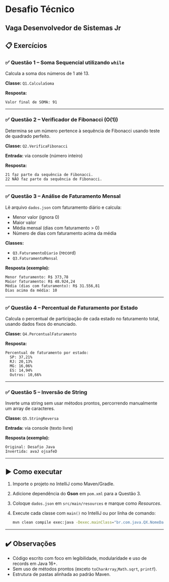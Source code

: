 # Desafio Técnico

## Vaga Desenvolvedor de Sistemas Jr


## 📋 Exercícios

### ✅ Questão 1 – Soma Sequencial utilizando `while`

Calcula a soma dos números de 1 até 13.

**Classe:** `Q1.CalculaSoma`

**Resposta:**

```
Valor final de SOMA: 91
```

---

### ✅ Questão 2 – Verificador de Fibonacci (O(1))

Determina se um número pertence à sequência de Fibonacci usando teste de quadrado perfeito.

**Classe:** `Q2.VerificaFibonacci`

**Entrada:** via console (número inteiro)

**Resposta:**

```
21 faz parte da sequência de Fibonacci.
22 NÃO faz parte da sequência de Fibonacci.
```

---

### ✅ Questão 3 – Análise de Faturamento Mensal

Lê arquivo `dados.json` com faturamento diário e calcula:

* Menor valor (ignora 0)
* Maior valor
* Média mensal (dias com faturamento > 0)
* Número de dias com faturamento acima da média

**Classes:**

* `Q3.FaturamentoDiario` (record)
* `Q3.FaturamentoMensal`


**Resposta (exemplo):**

```
Menor faturamento: R$ 373,78
Maior faturamento: R$ 48.924,24
Média (dias com faturamento): R$ 31.556,81
Dias acima da média: 10
```

---

### ✅ Questão 4 – Percentual de Faturamento por Estado

Calcula o percentual de participação de cada estado no faturamento total, usando dados fixos do enunciado.

**Classe:** `Q4.PercentualFaturamento`

**Resposta:**

```
Percentual de faturamento por estado:
  SP: 37,21%
  RJ: 20,13%
  MG: 16,06%
  ES: 14,94%
  Outros: 10,66%
```

---

### ✅ Questão 5 – Inversão de String

Inverte uma string sem usar métodos prontos, percorrendo manualmente um array de caracteres.

**Classe:** `Q5.StringReversa`

**Entrada:** via console (texto livre)

**Resposta (exemplo):**

```
Original: Desafio Java
Invertida: avaJ ojsafeD
```

---

## ▶️ Como executar

1. Importe o projeto no IntelliJ como Maven/Gradle.
2. Adicione dependência do **Gson** em `pom.xml` para a Questão 3.
3. Coloque `dados.json` em `src/main/resources` e marque como *Resources*.
4. Execute cada classe com `main()` no IntelliJ ou por linha de comando:

   ```bash
   mvn clean compile exec:java -Dexec.mainClass="br.com.java.QX.NomeDaClasse"
   ```

---

## ✔️ Observações

* Código escrito com foco em legibilidade, modularidade e uso de records em Java 16+.
* Sem uso de métodos prontos (exceto `toCharArray`,`Math.sqrt`, `printf`).
* Estrutura de pastas alinhada ao padrão Maven.
